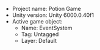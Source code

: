 <!-- UNITY CODE ASSIST INSTRUCTIONS START -->
- Project name: Potion Game
- Unity version: Unity 6000.0.40f1
- Active game object:
  - Name: EventSystem
  - Tag: Untagged
  - Layer: Default
<!-- UNITY CODE ASSIST INSTRUCTIONS END -->